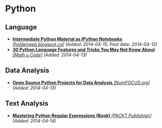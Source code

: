 # Python

## Language

* [**Intermediate Python Material as IPython Notebooks** *[holdenweb.blogspot.ca]*](http://holdenweb.blogspot.ca/2014/04/intermediate-python-open-source.html) *(Added: 2014-04-15; Post date: 2014-04-12)*
* [**30 Python Language Features and Tricks You May Not Know About** *[Math u Code]*](http://sahandsaba.com/thirty-python-language-features-and-tricks-you-may-not-know.html) *(Added: 2014-04-13)*

## Data Analysis

* [**Open Source Python Projects for Data Analysis** *[NumFOCUS.org]*](http://numfocus.org/projects.html) *(Added: 2014-04-13)*

## Text Analysis

* [**Mastering Python Regular Expressions (Book)** *[PACKT Publishign]*](http://www.packtpub.com/mastering-python-regular-expressions/book) *(Added: 2014-04-14)*
